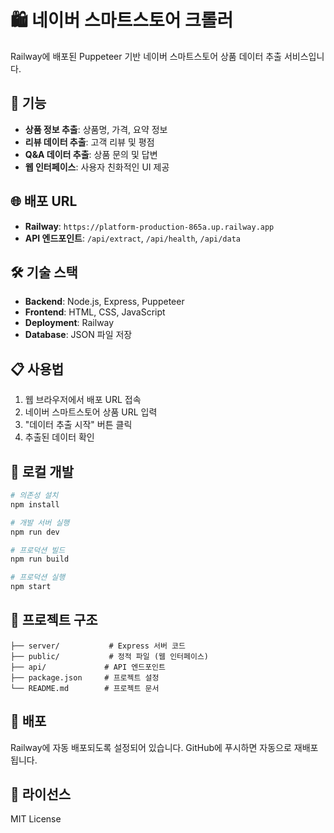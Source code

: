 # 🛍️ 네이버 스마트스토어 크롤러

Railway에 배포된 Puppeteer 기반 네이버 스마트스토어 상품 데이터 추출 서비스입니다.

## 🚀 기능

- **상품 정보 추출**: 상품명, 가격, 요약 정보
- **리뷰 데이터 추출**: 고객 리뷰 및 평점
- **Q&A 데이터 추출**: 상품 문의 및 답변
- **웹 인터페이스**: 사용자 친화적인 UI 제공

## 🌐 배포 URL

- **Railway**: `https://platform-production-865a.up.railway.app`
- **API 엔드포인트**: `/api/extract`, `/api/health`, `/api/data`

## 🛠️ 기술 스택

- **Backend**: Node.js, Express, Puppeteer
- **Frontend**: HTML, CSS, JavaScript
- **Deployment**: Railway
- **Database**: JSON 파일 저장

## 📋 사용법

1. 웹 브라우저에서 배포 URL 접속
2. 네이버 스마트스토어 상품 URL 입력
3. "데이터 추출 시작" 버튼 클릭
4. 추출된 데이터 확인

## 🔧 로컬 개발

```bash
# 의존성 설치
npm install

# 개발 서버 실행
npm run dev

# 프로덕션 빌드
npm run build

# 프로덕션 실행
npm start
```

## 📁 프로젝트 구조

```
├── server/           # Express 서버 코드
├── public/           # 정적 파일 (웹 인터페이스)
├── api/             # API 엔드포인트
├── package.json     # 프로젝트 설정
└── README.md        # 프로젝트 문서
```

## 🚀 배포

Railway에 자동 배포되도록 설정되어 있습니다.
GitHub에 푸시하면 자동으로 재배포됩니다.

## 📄 라이선스

MIT License
